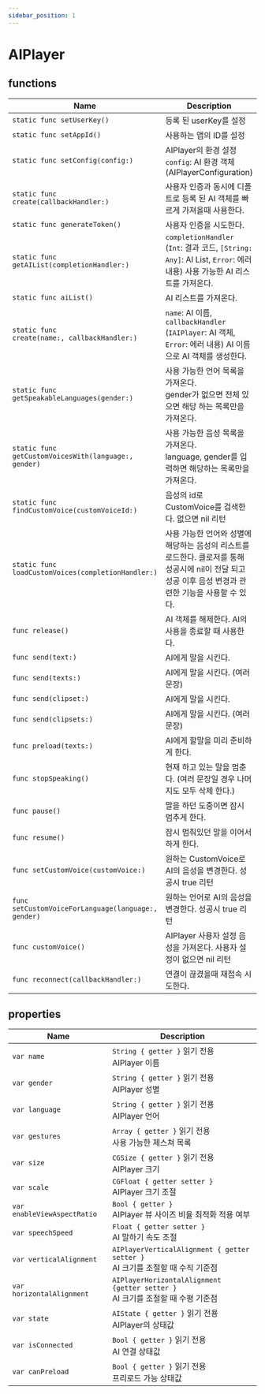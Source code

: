```yaml
---
sidebar_position: 1
---
```


# AIPlayer

## functions

| Name                     | Description                                         |
| ------------------------ | ------------------------------------------------------------ |
| `static func setUserKey()`            | 등록 된 userKey를 설정                                               |
| `static func setAppId()`            |  사용하는 앱의 ID를 설정                                                 |
| `static func setConfig(config:)`            |  AIPlayer의 환경 설정 <br/> `config`: AI 환경 객체 (AIPlayerConfiguration)           |
| `static func` <br/> `create(callbackHandler:)`            |  사용자 인증과 동시에 디폴트로 등록 된 AI 객체를 빠르게 가져올때 사용한다.
| `static func generateToken()`            |  사용자 인증을 시도한다. |
| `static func` <br/> `getAIList(completionHandler:)`            | `completionHandler` (`Int`: 결과 코드, `[String: Any]`: AI List, `Error`: 에러 내용) 사용 가능한 AI 리스트를 가져온다. |
| `static func aiList()`            |  AI 리스트를 가져온다. |
| `static func` <br/> `create(name:, callbackHandler:)`            | `name`: AI 이름, <br/> `callbackHandler` (`IAIPlayer`: AI 객체, `Error`: 에러 내용) AI 이름으로 AI 객체를 생성한다. |
| `static func getSpeakableLanguages(gender:)`        |  사용 가능한 언어 목록을 가져온다. <br/> gender가 없으면 전체 있으면 해당 하는 목록만을 가져온다.                               |
| `static func getCustomVoicesWith(language:, gender)`        |  사용 가능한 음성 목록을 가져온다. <br/> language, gender를 입력하면 해당하는 목록만을 가져온다.                               |
| `static func findCustomVoice(customVoiceId:)`        |  음성의 id로 CustomVoice를 검색한다. 없으면 nil 리턴                               |
| `static func loadCustomVoices(completionHandler:)`        |  사용 가능한 언어와 성별에 해당하는 음성의 리스트를 로드한다. 클로저를 통해 성공시에 nil이 전달 되고 성공 이후 음성 변경과 관련한 기능을 사용할 수 있다.           |
| `func release()`                   |  AI 객체를 해제한다. AI의 사용을 종료할 때 사용한다.         |
| `func send(text:)`                   |  AI에게 말을 시킨다.                                                |
| `func send(texts:)`                   |  AI에게 말을 시킨다. (여러 문장)                                               |
| `func send(clipset:)`                   |  AI에게 말을 시킨다.                                                |
| `func send(clipsets:)`                   |  AI에게 말을 시킨다. (여러 문장)                                               |
| `func preload(texts:)`                   |  AI에게 할말을 미리 준비하게 한다.                                            |
| `func stopSpeaking()`                   |  현재 하고 있는 말을 멈춘다. (여러 문장일 경우 나머지도 모두 삭제 한다.)   |
| `func pause()`                   |  말을 하던 도중이면 잠시 멈추게 한다.                                                    |
| `func resume()`                   |  잠시 멈춰있던 말을 이어서 하게 한다.                                                   |
| `func setCustomVoice(customVoice:)`            |  원하는 CustomVoice로 AI의 음성을 변경한다. 성공시 true 리턴                    |
| `func setCustomVoiceForLanguage(language:, gender)`            |  원하는 언어로 AI의 음성을 변경한다. 성공시 true 리턴                    |
| `func customVoice()`  |   AIPlayer 사용자 설정 음성을 가져온다. 사용자 설정이 없으면 nil 리턴   |
| `func reconnect(callbackHandler:)`    |   연결이 끊겼을때 재접속 시도한다.   |

## properties
| Name     | Description     |
| -------- | --------------- |
| `var name`           | `String { getter }` 읽기 전용<br/> AIPlayer 이름                                |
| `var gender`           | `String { getter }` 읽기 전용<br/> AIPlayer 성별                                |
| `var language`           | `String { getter }` 읽기 전용<br/> AIPlayer 언어                                |
| `var gestures`        |   `Array { getter }` 읽기 전용 <br/> 사용 가능한 제스쳐 목록   |
| `var size`           | `CGSize { getter }` 읽기 전용<br/> AIPlayer 크기                                |
| `var scale`          | `CGFloat { getter setter }` <br/> AIPlayer 크기 조절                                    |
| `var enableViewAspectRatio`   | `Bool { getter }` <br/> AIPlayer 뷰 사이즈 비율 최적화 적용 여부                                    |
| `var speechSpeed`            | `Float { getter setter }`<br/> AI 말하기 속도 조절                              |
| `var verticalAlignment` | `AIPlayerVerticalAlignment { getter setter }`<br/> AI 크기를 조절할 때 수직 기준점                |
| `var horizontalAlignment` | `AIPlayerHorizontalAlignment {getter setter }`<br/> AI 크기를 조절할 때 수평 기준점            |
| `var state`   | `AIState { getter }` 읽기 전용 <br/> AIPlayer의 상태값                               |
| `var isConnected`     |   `Bool { getter }` 읽기 전용 <br/> AI 연결 상태값   |
| `var canPreload`      |   `Bool { getter }` 읽기 전용 <br/> 프리로드 가능 상태값   |

